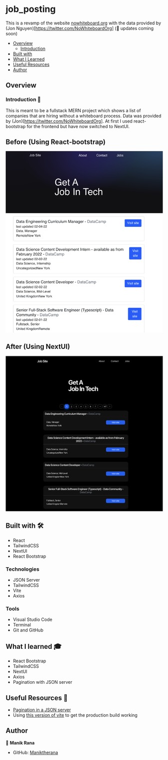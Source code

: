 # job_posting

This is a revamp of the website [nowhiteboard.org](nowhiteboard.org) with the data provided by (Jon Nguyen)[https://twitter.com/NoWhiteboardOrg] (🚧 updates coming soon)

- [Overview](#overview)
  - [Introduction](#introduction)
- [Built with](#built-with)
- [What I Learned](#what-i-learned)
- [Useful Resources](#useful-resources)
- [Author](#author)

## Overview 

### Introduction 👋

This is meant to be a fullstack MERN project which shows a list of companies that are hiring without a whiteboard process. Data was provided by (Jon)[https://twitter.com/NoWhiteboardOrg]. At first I used react-bootstrap for the frontend but have now switched to NextUI.

## Before (Using React-bootstrap)

![React Bootstrap](./bootstrap.PNG)

## After (Using NextUI)

![NextUI](./nextui.PNG)

## Built with 🛠

* React
* TailwindCSS
* NextUI
* React Bootstrap

### Technologies

* JSON Server
* TailwindCSS
* Vite
* Axios

### Tools

* Visual Studio Code
* Terminal
* Git and GitHub

## What I learned 🎓

* React Bootstrap
* TailwindCSS
* NextUI
* Axios
* Pagination with JSON server

## Useful Resources 📖

* [Pagination in a JSON server](https://joshgoestoflatiron.medium.com/february-10-pagination-in-a-json-server-api-with-the-link-header-dea63eb0a835)
* Using [this version of vite](https://github.com/vitejs/vite/issues/6537) to get the production build working

## Author

👤 **Manik Rana**
* GitHub: [Maniktherana](https://github.com/Maniktherana)
